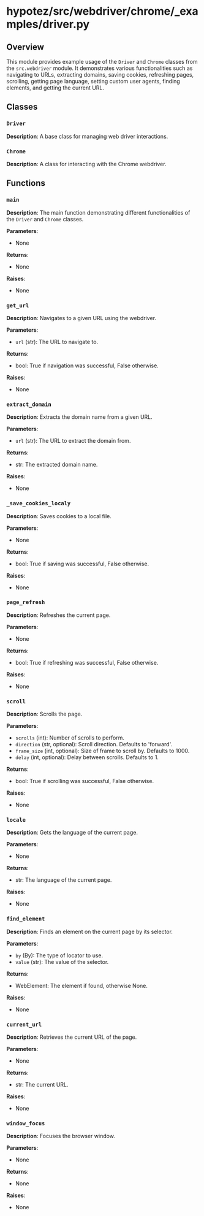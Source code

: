 # hypotez/src/webdriver/chrome/_examples/driver.py

## Overview

This module provides example usage of the `Driver` and `Chrome` classes from the `src.webdriver` module. It demonstrates various functionalities such as navigating to URLs, extracting domains, saving cookies, refreshing pages, scrolling, getting page language, setting custom user agents, finding elements, and getting the current URL.


## Classes

### `Driver`

**Description**:  A base class for managing web driver interactions.


### `Chrome`

**Description**: A class for interacting with the Chrome webdriver.


## Functions

### `main`

**Description**: The main function demonstrating different functionalities of the `Driver` and `Chrome` classes.

**Parameters**:
- None


**Returns**:
- None

**Raises**:
- None


### `get_url`

**Description**: Navigates to a given URL using the webdriver.

**Parameters**:
- `url` (str): The URL to navigate to.

**Returns**:
- bool: True if navigation was successful, False otherwise.


**Raises**:
- None

### `extract_domain`

**Description**: Extracts the domain name from a given URL.

**Parameters**:
- `url` (str): The URL to extract the domain from.

**Returns**:
- str: The extracted domain name.


**Raises**:
- None


### `_save_cookies_localy`

**Description**: Saves cookies to a local file.

**Parameters**:
- None

**Returns**:
- bool: True if saving was successful, False otherwise.

**Raises**:
- None


### `page_refresh`

**Description**: Refreshes the current page.

**Parameters**:
- None

**Returns**:
- bool: True if refreshing was successful, False otherwise.

**Raises**:
- None


### `scroll`

**Description**: Scrolls the page.

**Parameters**:
- `scrolls` (int): Number of scrolls to perform.
- `direction` (str, optional): Scroll direction. Defaults to 'forward'.
- `frame_size` (int, optional): Size of frame to scroll by. Defaults to 1000.
- `delay` (int, optional): Delay between scrolls. Defaults to 1.

**Returns**:
- bool: True if scrolling was successful, False otherwise.

**Raises**:
- None


### `locale`

**Description**: Gets the language of the current page.

**Parameters**:
- None

**Returns**:
- str: The language of the current page.

**Raises**:
- None



### `find_element`

**Description**: Finds an element on the current page by its selector.

**Parameters**:
- `by` (By):  The type of locator to use.
- `value` (str): The value of the selector.

**Returns**:
- WebElement: The element if found, otherwise None.


**Raises**:
- None


### `current_url`

**Description**: Retrieves the current URL of the page.

**Parameters**:
- None

**Returns**:
- str: The current URL.


**Raises**:
- None


### `window_focus`

**Description**: Focuses the browser window.

**Parameters**:
- None

**Returns**:
- None

**Raises**:
- None